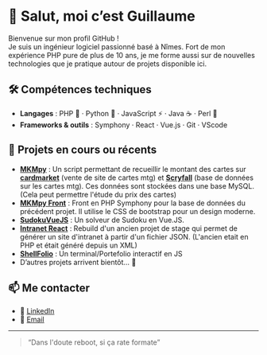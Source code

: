 <!--
**gschmirgal/gschmirgal** is a ✨ _special_ ✨ repository because its `README.md` (this file) appears on your GitHub profile.

Here are some ideas to get you started:

- 🔭 I’m currently working on ...
- 🌱 I’m currently learning ...
- 👯 I’m looking to collaborate on ...
- 🤔 I’m looking for help with ...
- 💬 Ask me about ...
- 📫 How to reach me: ...
- 😄 Pronouns: ...
- ⚡ Fun fact: ...
-->

# 👋 Salut, moi c’est Guillaume

Bienvenue sur mon profil GitHub !  
Je suis un ingénieur logiciel passionné basé à Nîmes. Fort de mon expérience PHP pure de plus de 10 ans, je me forme aussi sur de nouvelles technologies que je pratique autour de projets disponible ici.

## 🛠️ Compétences techniques

- **Langages** : PHP 🐘 · Python 🐍 · JavaScript ⚡ · Java ☕ · Perl 🐫
- **Frameworks & outils** : Symphony · React · Vue.js · Git · VScode

## 🚀 Projets en cours ou récents

- [**MKMpy**](https://github.com/gschmirgal/mkmpy) : Un script permettant de recueillir le montant des cartes sur [**cardmarket**](https://www.cardmarket.com/fr/Magic) (vente de site de cartes mtg) et [**Scryfall**](https://scryfall.com/) (base de données sur les cartes mtg). Ces données sont stockées dans une base MySQL. (Cela peut permettre l'étude du prix des cartes)
- [**MKMpy Front**](https://github.com/gschmirgal/frontMkmPy) : Front en PHP Symphony pour la base de données du précédent projet. Il utilise le CSS de bootstrap pour un design moderne.
- [**SudokuVueJS**](https://github.com/gschmirgal/SudokuVueJS) : Un solveur de Sudoku en Vue.JS.
- [**Intranet React**](https://github.com/gschmirgal/intranet-react) : Rebuild d'un ancien projet de stage qui permet de générer un site d'intranet à partir d'un fichier JSON. (L'ancien etait en PHP et était généré depuis un XML)
- [**ShellFolio**](https://github.com/gschmirgal/ShellFolio) : Un terminal/Portefolio interactif en JS
- D’autres projets arrivent bientôt… 👀

## 📫 Me contacter

- 💼 [LinkedIn](https://www.linkedin.com/in/schmirgal/)
- 📧 [Email](mailto:guillaume@example.com)


---

> “Dans l'doute reboot, si ça rate formate”  
